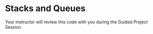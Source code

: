 # Stacks and Queues

Your instructor will review this code with you during the Guided Project Session